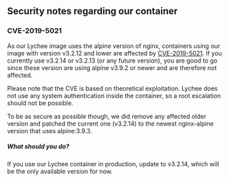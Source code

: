 ## Security notes regarding our container

### CVE-2019-5021
As our Lychee image uses the alpine version of nginx, containers using our image with version v3.2.12 and lower are affected by [CVE-2019-5021](https://alpinelinux.org/posts/Docker-image-vulnerability-CVE-2019-5021.html). 
If you currently use v3.2.14 or v3.2.13 (or any future version), you are good to go since these version are using alpine v3.9.2 or newer and are therefore not affected.

Please note that the CVE is based on theoretical exploitation. Lychee does not use any system authentication inside the container, so a root escalation should not be possible.

To be as secure as possible though, we did remove any affected older version and patched the current one (v3.2.14) to the newest nginx-alpine version that uses alpine:3.9.3.

##### What should you do?
If you use our Lychee container in production, update to v3.2.14, which will be the only available version for now.